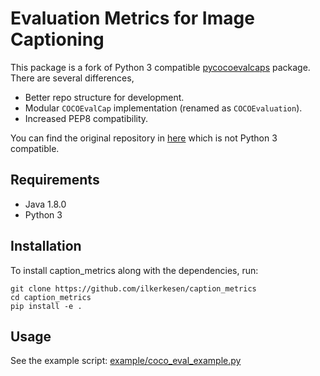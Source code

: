 Evaluation Metrics for Image Captioning
===================
This package is a fork of Python 3 compatible [pycocoevalcaps](https://github.com/salaniz/pycocoevalcap) package. There are several differences,
- Better repo structure for development.
- Modular `COCOEvalCap` implementation (renamed as `COCOEvaluation`).
- Increased PEP8 compatibility.

You can find the original repository in [here](https://github.com/tylin/coco-caption) which is not Python 3 compatible.

## Requirements ##
- Java 1.8.0
- Python 3

## Installation ##
To install caption_metrics along with the dependencies, run:
```
git clone https://github.com/ilkerkesen/caption_metrics
cd caption_metrics
pip install -e .
```

## Usage ##
See the example script: [example/coco_eval_example.py](example/coco_eval_example.py)
